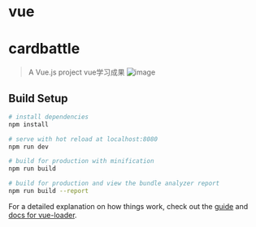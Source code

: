 # vue
# cardbattle

> A Vue.js project
vue学习成果
![image](https://github.com/zhou98ch/Vue/blob/master/cardBattle/gif/cardbattlegif.gif)

## Build Setup

``` bash
# install dependencies
npm install

# serve with hot reload at localhost:8080
npm run dev

# build for production with minification
npm run build

# build for production and view the bundle analyzer report
npm run build --report
```

For a detailed explanation on how things work, check out the [guide](http://vuejs-templates.github.io/webpack/) and [docs for vue-loader](http://vuejs.github.io/vue-loader).
